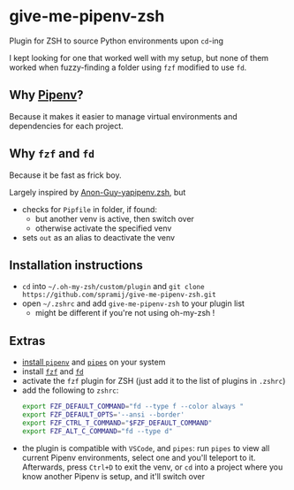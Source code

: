 # give-me-pipenv-zsh
Plugin for ZSH to source Python environments upon `cd`-ing

I kept looking for one that worked well with my setup, but none of them worked when fuzzy-finding a folder using `fzf` modified to use `fd`.

## Why [Pipenv](https://github.com/pypa/pipenv)? 
Because it makes it easier to manage virtual environments and dependencies for each project.

## Why `fzf` and `fd`
Because it be fast as frick boy.

Largely inspired by [Anon-Guy-yapipenv.zsh](https://github.com/AnonGuy/yapipenv.zsh), but 
- checks for `Pipfile` in folder, if found:
    - but another venv is active, then switch over
    - otherwise activate the specified venv
- sets `out` as an alias to deactivate the venv

## Installation instructions
- `cd` into `~/.oh-my-zsh/custom/plugin` and `git clone https://github.com/spramij/give-me-pipenv-zsh.git`
- open `~/.zshrc` and add `give-me-pipenv-zsh` to your plugin list
    - might be different if you're not using oh-my-zsh !

## Extras
- [install `pipenv`](https://pipenv.readthedocs.io/en/latest/install/#installing-pipenv) and [`pipes`](https://pipenv-pipes.readthedocs.io/en/latest/installation.html) on your system
- install [`fzf`](https://github.com/junegunn/fzf) and [`fd`](https://github.com/sharkdp/fd)
- activate the `fzf` plugin for ZSH (just add it to the list of plugins in `.zshrc`)
- add the following to `zshrc`:
    ```zsh
    export FZF_DEFAULT_COMMAND="fd --type f --color always "
    export FZF_DEFAULT_OPTS='--ansi --border'
    export FZF_CTRL_T_COMMAND="$FZF_DEFAULT_COMMAND"
    export FZF_ALT_C_COMMAND="fd --type d"
    ```
- the plugin is compatible with `VSCode`, and `pipes`: run `pipes` to view all current Pipenv environments, select one and you'll teleport to it. Afterwards, press `Ctrl+D` to exit the venv, or `cd` into a project where you know another Pipenv is setup, and it'll switch over

